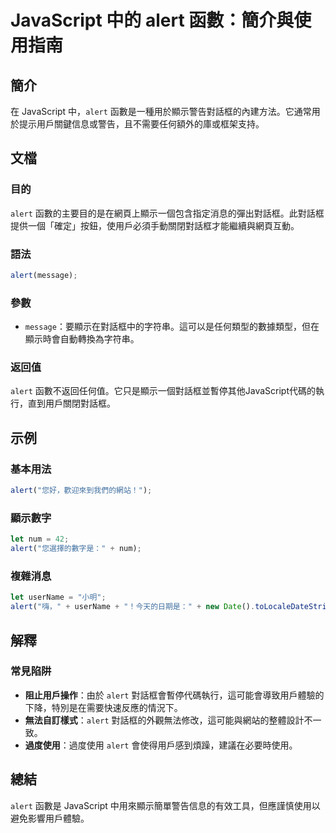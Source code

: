 <!--
Meta Description: # JavaScript 中的 alert 函數：簡介與使用指南 ## 簡介 在 JavaScript 中，`alert` 函數是一種用於顯示警告對話框的內建方法。它通常用於提示用戶關鍵信息或警告，且不需要任何額外的庫或框架支持。 ## 文檔 ### 目的 `alert` 函數的主要目的是在網頁上顯...
Meta Keywords: alert, javascript, message, let, num
-->

# JavaScript 中的 alert 函數：簡介與使用指南

## 簡介
在 JavaScript 中，`alert` 函數是一種用於顯示警告對話框的內建方法。它通常用於提示用戶關鍵信息或警告，且不需要任何額外的庫或框架支持。

## 文檔
### 目的
`alert` 函數的主要目的是在網頁上顯示一個包含指定消息的彈出對話框。此對話框提供一個「確定」按鈕，使用戶必須手動關閉對話框才能繼續與網頁互動。

### 語法
```javascript
alert(message);
```

### 參數
- `message`：要顯示在對話框中的字符串。這可以是任何類型的數據類型，但在顯示時會自動轉換為字符串。

### 返回值
`alert` 函數不返回任何值。它只是顯示一個對話框並暫停其他JavaScript代碼的執行，直到用戶關閉對話框。

## 示例
### 基本用法
```javascript
alert("您好，歡迎來到我們的網站！");
```

### 顯示數字
```javascript
let num = 42;
alert("您選擇的數字是：" + num);
```

### 複雜消息
```javascript
let userName = "小明";
alert("嗨，" + userName + "！今天的日期是：" + new Date().toLocaleDateString());
```

## 解釋
### 常見陷阱
- **阻止用戶操作**：由於 `alert` 對話框會暫停代碼執行，這可能會導致用戶體驗的下降，特別是在需要快速反應的情況下。
- **無法自訂樣式**：`alert` 對話框的外觀無法修改，這可能與網站的整體設計不一致。
- **過度使用**：過度使用 `alert` 會使得用戶感到煩躁，建議在必要時使用。

## 總結
`alert` 函數是 JavaScript 中用來顯示簡單警告信息的有效工具，但應謹慎使用以避免影響用戶體驗。